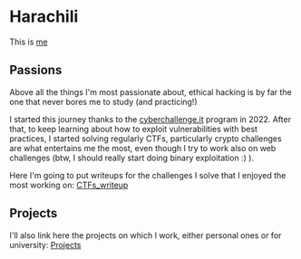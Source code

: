 # Harachili

This is [me](about)

## Passions

Above all the things I'm most passionate about, ethical hacking is by far the one that never bores me to study (and practicing!) 

I started this journey thanks to the [cyberchallenge.it][CCIT] program in 2022. After that, to keep learning about how to exploit vulnerabilities with best practices, I started solving regularly CTFs, particularly crypto challenges are what entertains me the most, even though I try to work also on web challenges (btw, I should really start doing binary exploitation :) ).

Here I'm going to put writeups for the challenges I solve that I enjoyed the most working on: [CTFs\_writeup][writeups]


## Projects

I'll also link here the projects on which I work, either personal ones or for university: [Projects][projects]



[CCIT]: https://cyberchallenge.it/
[writeups]: challenges_writeup
[projects]: projects